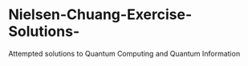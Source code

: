 # Nielsen-Chuang-Exercise-Solutions-
Attempted solutions to Quantum Computing and Quantum Information
